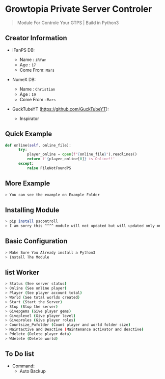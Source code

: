 # Growtopia Private Server Controler
> Module For Controle Your GTPS | Build in Python3

## Creator Information
- iFanPS DB:
    - Name : `iRfan`
    - Age : `17`
    - Come From: `Mars`

- NumeX DB:
    - Name : `Christian`
    - Age : `19`
    - Come From : `Mars`
    
- GuckTubeYT (https://github.com/GuckTubeYT):
    - Inspirator

## Quick Example
```Python
def online(self, online_file):
      try:
          player_online = open(f"{online_file}").readlines()
          return f'{player_online[0]} is Online!!'
      except:
          raise FileNotFoundPS
```

## More Example
```bash
> You can see the example on Example Folder
```

## Installing Module
```bash
> pip install pscontroll
> I am sorry this ^^^^ module will not updated but will updated only on github
```

## Basic Configuration
```bash
> Make Sure You Already install a Python3
> Install The Module
```

## list Worker
```bash
> Status (See server status)
> Online (See online player)
> Player (See player account total)
> World (See total worlds created)
> Start (Start the Server)
> Stop (Stop the server)
> Givepgems (Give player gems)
> Giveplevel (Give player level)
> Giveproles (Give player roles)
> Countsize_Pwfolder (Count player and world folder size)
> Maintactive and Deactive (Maintenance activator and deactive)
> Pdelete (Delete player data)
> Wdelete (Delete world)
```

## To Do list
- Command:
    - Auto Backup
